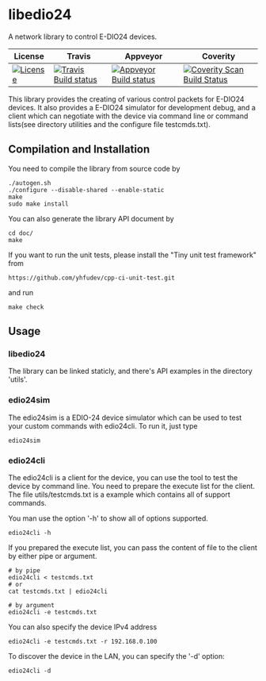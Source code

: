 libedio24
=========

A network library to control E-DIO24 devices.


License | Travis | Appveyor | Coverity
------- | ------ | -------- | --------
[![License](https://img.shields.io/badge/license-MIT-blue.svg)](https://github.com/yhfudev/libedio24/blob/master/COPYING) | [![Travis Build status](https://travis-ci.org/yhfudev/libedio24.svg?branch=master)](https://travis-ci.org/yhfudev/libedio24) | [![Appveyor Build status](https://ci.appveyor.com/api/projects/status/afefa9w0h06uv2ee/branch/master?svg=true)](https://ci.appveyor.com/project/yhfudev/libedio24/branch/master) | [![Coverity Scan Build Status](https://scan.coverity.com/projects/12089/badge.svg)](https://scan.coverity.com/projects/yhfudev-libedio24)


This library provides the creating of various control packets for E-DIO24 devices.
It also provides a E-DIO24 simulator for development debug, and a client which can negotiate with the device via
command line or command lists(see directory utilities and the configure file testcmds.txt).



Compilation and Installation
----------------------------

You need to compile the library from source code by

    ./autogen.sh
    ./configure --disable-shared --enable-static
    make
    sudo make install


You can also generate the library API document by

    cd doc/
    make


If you want to run the unit tests, please install the "Tiny unit test framework" from

    https://github.com/yhfudev/cpp-ci-unit-test.git

and run

    make check

Usage
-----


### libedio24

The library can be linked staticly, and there's API examples in the directory 'utils'.


### edio24sim

The edio24sim is a EDIO-24 device simulator which can be used to test your custom commands with edio24cli.
To run it, just type

    edio24sim


### edio24cli

The edio24cli is a client for the device, you can use the tool to test the device by command line.
You need to prepare the execute list for the client. The file utils/testcmds.txt is a example which
contains all of support commands.

You man use the option '-h' to show all of options supported.

    edio24cli -h

If you prepared the execute list, you can pass the content of file to the client by either pipe or argument.

    # by pipe
    edio24cli < testcmds.txt
    # or
    cat testcmds.txt | edio24cli
    
    # by argument
    edio24cli -e testcmds.txt

You can also specify the device IPv4 address

    edio24cli -e testcmds.txt -r 192.168.0.100

To discover the device in the LAN, you can specify the '-d' option:

    edio24cli -d

